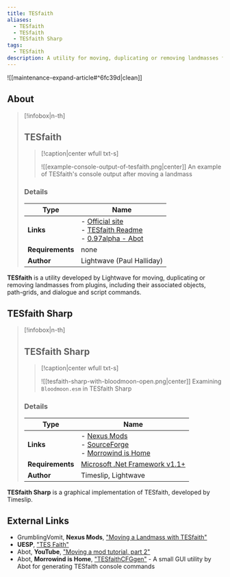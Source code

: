 ```yaml
---
title: TESfaith
aliases:
  - TESfaith
  - TESfaith
  - TESfaith Sharp
tags:
  - TESfaith
description: A utility for moving, duplicating or removing landmasses from plugins, including their associated objects, path-grids, and dialogue and script commands.
---
```


![[maintenance-expand-article#^6fc39d|clean]]

## About

> [!infobox|n-th]
> 
> ## TESfaith
> 
> > [!caption|center wfull txt-s]
> > 
> > ![[example-console-output-of-tesfaith.png|center]]
> > An example of TESfaith's console output after moving a landmass
> 
> ### Details
> 
> | Type | Name |
> | --- | --- |
> | **Links** | - [Official site](http://projectmanager.f2s.com/morrowind/TESfaith.html)<br>- [TESfaith Readme](http://projectmanager.f2s.com/morrowind/TESfaith-Readme.html)<br>- [0.97alpha - Abot](https://abitoftaste.altervista.org/morrowind/index.php?option=weblinks&catid=53&Itemid=2&-Morrowind-modding-tools) |
> | **Requirements** | none |
> | **Author** | Lightwave (Paul Halliday) |

**TESfaith** is a utility developed by Lightwave for moving, duplicating or removing landmasses from plugins, including their associated objects, path-grids, and dialogue and script commands.

## TESfaith Sharp

> [!infobox|n-th]
> 
> ## TESfaith Sharp
> 
> > [!caption|center wfull txt-s]
> > 
> > ![[tesfaith-sharp-with-bloodmoon-open.png|center]]
> > Examining `Bloodmoon.esm` in TESfaith Sharp
> 
> ### Details
> 
> | Type | Name |
> | --- | --- |
> | **Links** | - [Nexus Mods](https://www.nexusmods.com/morrowind/mods/43577)<br>- [SourceForge](https://timeslip.users.sourceforge.net/morrow.html)<br>- [Morrowind is Home](https://abitoftaste.altervista.org/morrowind/index.php?option=weblinks&catid=53&Itemid=2&-Morrowind-modding-tools) |
> | **Requirements** | [Microsoft .Net Framework v1.1+](https://dotnet.microsoft.com/en-us/download/dotnet-framework) |
> | **Author** | Timeslip, Lightwave |

**TESfaith Sharp** is a graphical implementation of TESfaith, developed by Timeslip.

## External Links

- GrumblingVomit, **Nexus Mods**, ["Moving a Landmass with TESfaith"](https://www.nexusmods.com/morrowind/mods/53004)
- **UESP**, ["TES Faith"](https://en.uesp.net/wiki/Morrowind_Mod:TES_Faith)
- Abot, **YouTube**, ["Moving a mod tutorial, part 2"](https://www.youtube.com/live/qIuG7HYuqr4)
- Abot, **Morrowind is Home**, ["TESfaithCFGgen"](https://abitoftaste.altervista.org/morrowind/index.php?option=downloads&task=info&id=25&Itemid=50&-TESfaithCFGgen) - A small GUI utility by Abot for generating TESfaith console commands
